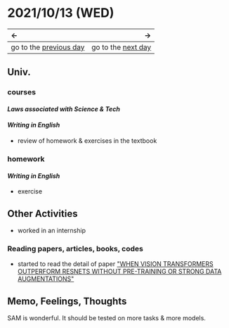 # 2021/10/13 (WED)
|←|→|
|:---|---:|
go to the [previous day](./12th.md) | go to the [next day](./14th.md)

## Univ.
### courses
#### *Laws associated with Science & Tech*

#### *Writing in English*
- review of homework & exercises in the textbook

### homework
#### *Writing in English*
- exercise

## Other Activities
- worked in an internship

### Reading papers, articles, books, codes
- started to read the detail of paper ["WHEN VISION TRANSFORMERS OUTPERFORM RESNETS WITHOUT PRE-TRAINING OR STRONG DATA AUGMENTATIONS"](https://arxiv.org/pdf/2106.01548.pdf)

## Memo, Feelings, Thoughts
SAM is wonderful. It should be tested on more tasks & more models.
